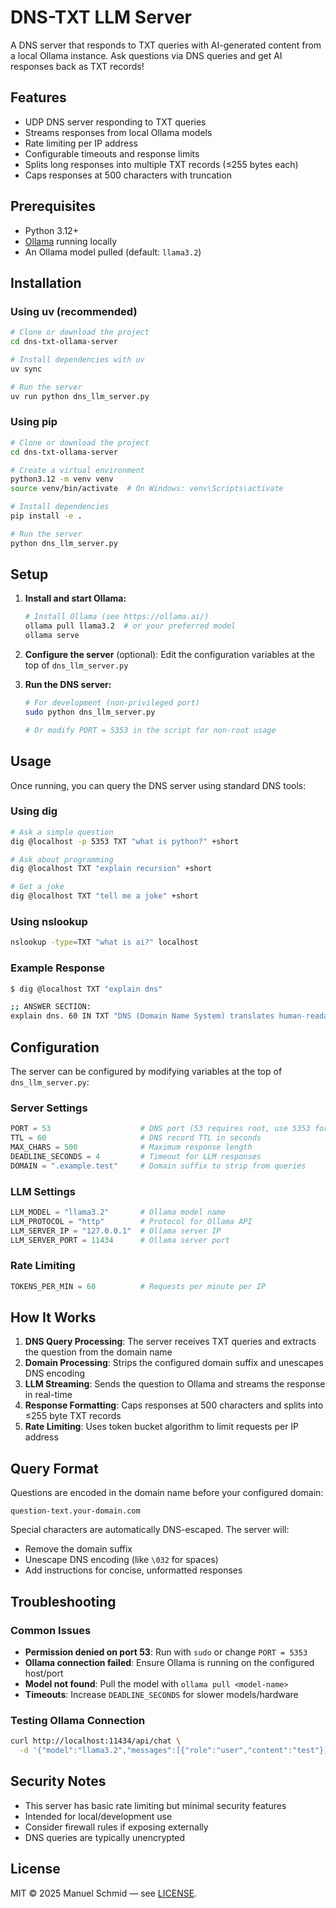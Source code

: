 # DNS-TXT LLM Server

A DNS server that responds to TXT queries with AI-generated content from a local Ollama instance. Ask questions via DNS queries and get AI responses back as TXT records!

## Features

- UDP DNS server responding to TXT queries
- Streams responses from local Ollama models
- Rate limiting per IP address
- Configurable timeouts and response limits
- Splits long responses into multiple TXT records (≤255 bytes each)
- Caps responses at 500 characters with truncation

## Prerequisites

- Python 3.12+
- [Ollama](https://ollama.ai/) running locally
- An Ollama model pulled (default: `llama3.2`)

## Installation

### Using uv (recommended)

```bash
# Clone or download the project
cd dns-txt-ollama-server

# Install dependencies with uv
uv sync

# Run the server
uv run python dns_llm_server.py
```

### Using pip

```bash
# Clone or download the project
cd dns-txt-ollama-server

# Create a virtual environment
python3.12 -m venv venv
source venv/bin/activate  # On Windows: venv\Scripts\activate

# Install dependencies
pip install -e .

# Run the server
python dns_llm_server.py
```

## Setup

1. **Install and start Ollama:**
   ```bash
   # Install Ollama (see https://ollama.ai/)
   ollama pull llama3.2  # or your preferred model
   ollama serve
   ```

2. **Configure the server** (optional):
   Edit the configuration variables at the top of `dns_llm_server.py`

3. **Run the DNS server:**
   ```bash
   # For development (non-privileged port)
   sudo python dns_llm_server.py
   
   # Or modify PORT = 5353 in the script for non-root usage
   ```

## Usage

Once running, you can query the DNS server using standard DNS tools:

### Using dig

```bash
# Ask a simple question
dig @localhost -p 5353 TXT "what is python?" +short

# Ask about programming
dig @localhost TXT "explain recursion" +short

# Get a joke
dig @localhost TXT "tell me a joke" +short
```

### Using nslookup

```bash
nslookup -type=TXT "what is ai?" localhost
```

### Example Response

```bash
$ dig @localhost TXT "explain dns"

;; ANSWER SECTION:
explain dns. 60 IN TXT "DNS (Domain Name System) translates human-readable domain names into IP addresses. It's like a phone book for the internet, allowing browsers to find websites using names instead of numerical addresses."
```

## Configuration

The server can be configured by modifying variables at the top of `dns_llm_server.py`:

### Server Settings

```python
PORT = 53                    # DNS port (53 requires root, use 5353 for dev)
TTL = 60                     # DNS record TTL in seconds
MAX_CHARS = 500              # Maximum response length
DEADLINE_SECONDS = 4         # Timeout for LLM responses
DOMAIN = ".example.test"     # Domain suffix to strip from queries
```

### LLM Settings

```python
LLM_MODEL = "llama3.2"       # Ollama model name
LLM_PROTOCOL = "http"        # Protocol for Ollama API
LLM_SERVER_IP = "127.0.0.1"  # Ollama server IP
LLM_SERVER_PORT = 11434      # Ollama server port
```

### Rate Limiting

```python
TOKENS_PER_MIN = 60          # Requests per minute per IP
```

## How It Works

1. **DNS Query Processing**: The server receives TXT queries and extracts the question from the domain name
2. **Domain Processing**: Strips the configured domain suffix and unescapes DNS encoding
3. **LLM Streaming**: Sends the question to Ollama and streams the response in real-time
4. **Response Formatting**: Caps responses at 500 characters and splits into ≤255 byte TXT records
5. **Rate Limiting**: Uses token bucket algorithm to limit requests per IP address

## Query Format

Questions are encoded in the domain name before your configured domain:

```
question-text.your-domain.com
```

Special characters are automatically DNS-escaped. The server will:
- Remove the domain suffix
- Unescape DNS encoding (like `\032` for spaces)
- Add instructions for concise, unformatted responses

## Troubleshooting

### Common Issues

- **Permission denied on port 53**: Run with `sudo` or change `PORT = 5353`
- **Ollama connection failed**: Ensure Ollama is running on the configured host/port
- **Model not found**: Pull the model with `ollama pull <model-name>`
- **Timeouts**: Increase `DEADLINE_SECONDS` for slower models/hardware

### Testing Ollama Connection

```bash
curl http://localhost:11434/api/chat \
  -d '{"model":"llama3.2","messages":[{"role":"user","content":"test"}],"stream":false}'
```

## Security Notes

- This server has basic rate limiting but minimal security features
- Intended for local/development use
- Consider firewall rules if exposing externally
- DNS queries are typically unencrypted

## License

MIT © 2025 Manuel Schmid — see [LICENSE](LICENSE).

